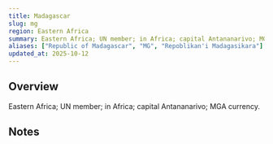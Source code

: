 ```yaml
---
title: Madagascar
slug: mg
region: Eastern Africa
summary: Eastern Africa; UN member; in Africa; capital Antananarivo; MGA currency.
aliases: ["Republic of Madagascar", "MG", "Repoblikan'i Madagasikara"]
updated_at: 2025-10-12
---
```


## Overview

Eastern Africa; UN member; in Africa; capital Antananarivo; MGA currency.

## Notes

<!-- Add your first note below -->
